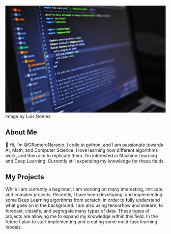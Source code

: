![Image by Luis Gomes](pexels-luis-gomes-166706-546819.jpg)
Image by Luis Gomes




## About Me

👋 Hi, I’m @GRomeroNaranjo. I code in python, and I am passionate towards AI, Math, and Computer Science. I love learning how different algorithms work, and then aim to replicate them. I’m interested in Machine Learning and Deep Learning. Currently still expanding my knowledge for these fields.

## My Projects

While I am currently a beginner, I am working on many interesting, intricate, and complex projects. Recently, I have been developing, and implementing some Deep Learning algorithms from scratch, in order to fully understand what goes on in the background. I am also using tensorflow and sklearn, to forecast, classify, and segregate many types of data. These types of projects are allowing me to expand my knowledge within this field. In the future I plan to start implementing and creating some multi-task learning models.
